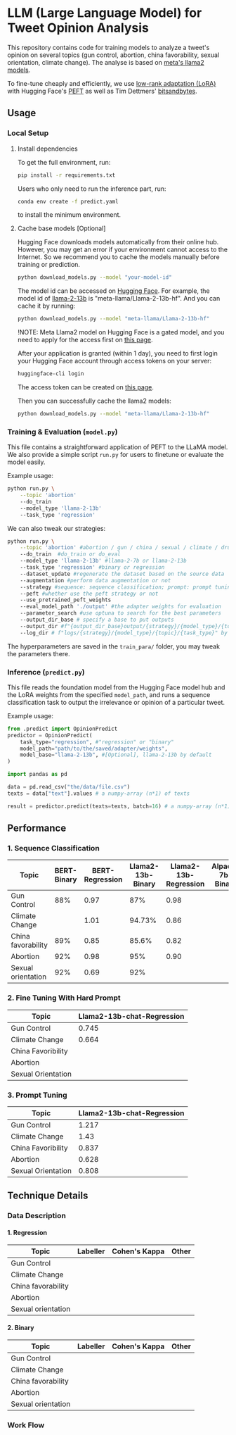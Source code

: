 # LLM (Large Language Model) for Tweet Opinion Analysis

This repository contains code for training models to analyze a tweet's opinion on several topics (gun control, abortion, china favorability, sexual orientation, climate change). The analyse is based on [meta's llama2 models](https://huggingface.co/meta-llama). 

To fine-tune cheaply and efficiently, we use [low-rank adaptation (LoRA)](https://arxiv.org/pdf/2106.09685.pdf) with Hugging Face's [PEFT](https://github.com/huggingface/peft) as well as Tim Dettmers' [bitsandbytes](https://github.com/TimDettmers/bitsandbytes).

## Usage

### Local Setup

1. Install dependencies

   To get the full environment, run:
   ```bash
   pip install -r requirements.txt
   ```

   Users who only need to run the inference part, run:
   ```bash
   conda env create -f predict.yaml
   ```
   to install the minimum environment.

2. Cache base models [Optional]

   Hugging Face downloads models automatically from their online hub. However, you may get an error if your environment cannot access to the Internet. So we recommend you to cache the models manually before training or prediction.

   ```bash
   python download_models.py --model "your-model-id"
   ```

   The model id can be accessed on [Hugging Face](https://huggingface.co/models). For example, the model id of [llama-2-13b](https://huggingface.co/meta-llama/Llama-2-13b-hf) is "meta-llama/Llama-2-13b-hf". And you can cache it by running:

   ```bash
   python download_models.py --model "meta-llama/Llama-2-13b-hf"
   ```

   !NOTE: Meta Llama2 model on Hugging Face is a gated model, and you need to apply for the access first on [this page](https://huggingface.co/meta-llama/Llama-2-13b-hf/tree/main).

   After your application is granted (within 1 day), you need to first login your Hugging Face account through access tokens on your server:

   ```bash
   huggingface-cli login
   ```
    
   The access token can be created on [this page](https://huggingface.co/settings/tokens).

   Then you can successfully cache the llama2 models:

   ```bash
   python download_models.py --model "meta-llama/Llama-2-13b-hf"
   ```

### Training & Evaluation (`model.py`)

This file contains a straightforward application of PEFT to the LLaMA model. We also provide a simple script `run.py` for users to finetune or evaluate the model easily.

Example usage:

```bash
python run.py \
    --topic 'abortion' 
    --do_train 
    --model_type 'llama-2-13b' 
    --task_type 'regression'
```

We can also tweak our strategies:

```bash
python run.py \
    --topic 'abortion' #abortion / gun / china / sexual / climate / drug
    --do_train  #do_train or do_eval
    --model_type 'llama-2-13b' #llama-2-7b or llama-2-13b
    --task_type 'regression' #binary or regression
    --dataset_update #regenerate the dataset based on the source data
    --augmentation #perform data augmentation or not
    --strategy #sequence: sequence classification; prompt: prompt tuning
    --peft #whether use the peft strategy or not
    --use_pretrained_peft_weights
    --eval_model_path './output' #the adapter weights for evaluation
    --parameter_search #use optuna to search for the best parameters
    --output_dir_base # specify a base to put outputs
    --output_dir #f"{output_dir_base}output/{strategy}/{model_type}/{topic}/{task_type}" by default
    --log_dir # f"logs/{strategy}/{model_type}/{topic}/{task_type}" by default
```

The hyperparameters are saved in the `train_para/` folder, you may tweak the parameters there.

### Inference (`predict.py`)

This file reads the foundation model from the Hugging Face model hub and the LoRA weights from the specified `model_path`, and runs a sequence classification task to output the irrelevance or opinion of a particular tweet.

Example usage:

```python
from .predict import OpinionPredict
predictor = OpinionPredict(
    task_type="regression", #"regression" or "binary"
    model_path="path/to/the/saved/adapter/weights",
    model_base="llama-2-13b", #[Optional], llama-2-13b by default
)

import pandas as pd

data = pd.read_csv("the/data/file.csv")
texts = data["text"].values # a numpy-array (n*1) of texts

result = predictor.predict(texts=texts, batch=16) # a numpy-array (n*1) of float numbers.
```


## Performance

### 1. Sequence Classification

| Topic | BERT-Binary | BERT-Regression | Llama2-13b-Binary | Llama2-13b-Regression | Alpaca-7b-Binary | Alpaca-7b-Regression | Alpaca-13b-Binary | Alpaca-13b-Regression |
|---|---|---|---|---|---|---|---|---|
|Gun Control|88%|0.97|87%|0.98|||||
|Climate Change||1.01|94.73%|0.86|||||
|China favorability|89%|0.85|85.6%|0.82|||||
|Abortion|92%|0.98|95%|0.90|||96.71%|0.88|
|Sexual orientation|92%|0.69|92%||||||

### 2. Fine Tuning With Hard Prompt

| Topic | Llama2-13b-chat-Regression |
| --- | --- |
| Gun Control | 0.745 |
| Climate Change | 0.664 |
| China Favoribility | |
| Abortion | | 
| Sexual Orientation | |

### 3. Prompt Tuning

| Topic | Llama2-13b-chat-Regression |
| --- | --- |
| Gun Control | 1.217 |
| Climate Change | 1.43 |
| China Favoribility | 0.837 |
| Abortion | 0.628 | 
| Sexual Orientation | 0.808 |

## Technique Details

### Data Description

#### 1. Regression
|Topic | Labeller | Cohen's Kappa | Other |
|---|---|---|---|
|Gun Control||||
|Climate Change||||
|China favorability||||
|Abortion||||
|Sexual orientation||||

#### 2. Binary
|Topic | Labeller | Cohen's Kappa | Other |
|---|---|---|---|
|Gun Control||||
|Climate Change||||
|China favorability||||
|Abortion||||
|Sexual orientation||||

### Work Flow
